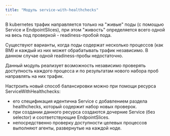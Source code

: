 ```yaml
---
title: "Модуль service-with-healthchecks"
---
```


В kubernetes трафик направляется только на "живые" поды (с помощью Service и EndpointSlices), при этом "живость" определяется всего одной на весь под проверкой - readiness-пробой пода.

Существуют варианты, когда поды содержат несколько процессов (как ВМ) и каждый из них может обрабатывать трафик независимо. В данном случае одной readiness-пробы недостаточно.

Данный модуль реализует возможность независимо проверять доступность каждого процесса и по результатам нового набора проб направлять на них трафик.

Настроить новый способ балансировки можно при помощи ресурса ServiceWithHealthchecks:
- его спецификация идентична Service с добавлением раздела healthchecks, который содержит набор новых проверок.
- при создании данного ресурса создаются дочерние Service (без selector) и соответствующие EndpointSlices.
- непосредственно проверку доступности целевых процессов выполняют агенты, развернутые на каждой ноде.

